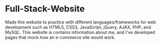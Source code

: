 # Full-Stack-Website

Made this website to practice with different languages/frameworks for web development such as HTML5, CSS3, JavaScript, jQuery, AJAX, PHP, and MySQL. This website is contains information about me, and I've developed pages that mock how an e-commerce site would work.

